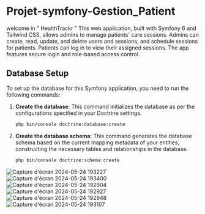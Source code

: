 # Projet-symfony-Gestion_Patient
welcome in " HealthTrackr " This web application, built with Symfony 6 and Tailwind CSS, allows admins to manage patients' care sessions. Admins can create, read, update, and delete users and sessions, and schedule sessions for patients. Patients can log in to view their assigned sessions. The app features secure login and role-based access control.

## Database Setup

To set up the database for this Symfony application, you need to run the following commands:

1. **Create the database**:
   This command initializes the database as per the configurations specified in your Doctrine settings.
   ```bash
   php bin/console doctrine:database:create

3. **Create the database schema**:
This command generates the database schema based on the current mapping metadata of your entities, constructing the necessary tables and relationships in the database.
   ```bash
   php bin/console doctrine:schema:create

![Capture d'écran 2024-05-24 193227](https://github.com/RayenMarzouk6/Projet-symfony-Gestion-Patient/assets/162569033/e1e8dff9-0d45-456d-9d9d-4b16ea6913b4)
![Capture d'écran 2024-05-24 193400](https://github.com/RayenMarzouk6/Projet-symfony-Gestion-Patient/assets/162569033/7b841290-2ed4-40df-8658-73511543283a)
![Capture d'écran 2024-05-24 192904](https://github.com/RayenMarzouk6/Projet-symfony-Gestion-Patient/assets/162569033/9dc897f6-9d2d-482d-82f5-6060d3638892)
![Capture d'écran 2024-05-24 192927](https://github.com/RayenMarzouk6/Projet-symfony-Gestion-Patient/assets/162569033/68937844-e758-4b84-b198-4cf14ac2f912)
![Capture d'écran 2024-05-24 192948](https://github.com/RayenMarzouk6/Projet-symfony-Gestion-Patient/assets/162569033/3510daf7-bc50-432e-8b03-bb9127c88a8f)
![Capture d'écran 2024-05-24 193107](https://github.com/RayenMarzouk6/Projet-symfony-Gestion-Patient/assets/162569033/0efd8129-e75a-4627-9fef-3876c17d9f10)
